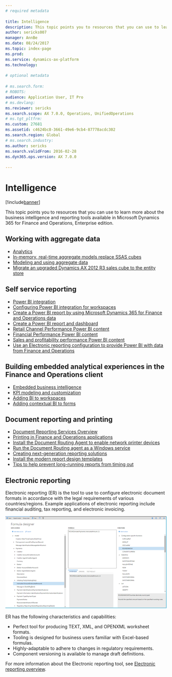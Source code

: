 ```yaml
---
# required metadata

title: Intelligence
description: This topic points you to resources that you can use to learn more about the business intelligence and reporting tools available in Microsoft Dynamics 365 for Finance and Operations, Enterprise edition.
author: sericks007
manager: AnnBe
ms.date: 08/24/2017
ms.topic: index-page
ms.prod: 
ms.service: dynamics-ax-platform
ms.technology: 

# optional metadata

# ms.search.form: 
# ROBOTS: 
audience: Application User, IT Pro
# ms.devlang: 
ms.reviewer: sericks
ms.search.scope: AX 7.0.0, Operations, UnifiedOperations
# ms.tgt_pltfrm: 
ms.custom: 27681
ms.assetid: c4624bc8-3661-49e6-9cb4-87778acdc302
ms.search.region: Global
# ms.search.industry: 
ms.author: sericks
ms.search.validFrom: 2016-02-28
ms.dyn365.ops.version: AX 7.0.0

---
```


# Intelligence

[!include[banner](../includes/banner.md)]


This topic points you to resources that you can use to learn more about the business intelligence and reporting tools available in Microsoft Dynamics 365 for Finance and Operations, Enterprise edition. 

Working with aggregate data
---------------------------

-   [Analytics](analytics.md)
-   [In-memory, real-time aggregate models replace SSAS cubes](..\migration-upgrade\in-memory-real-time-aggregate-models.md)
-   [Modeling and using aggregate data](model-aggregate-data.md)
-   [Migrate an upgraded Dynamics AX 2012 R3 sales cube to the entity store](..\migration-upgrade\migrate-upgraded-cube-entity-store.md)

## Self service reporting
-   [Power BI integration](power-bi-integration.md)
-   [Configuring Power BI integration for workspaces](configure-power-bi-integration.md)
-   [Create a Power BI report by using Microsoft Dynamics 365 for Finance and Operations data](create-powerbi-report-data.md)
-   [Create a Power BI report and dashboard](create-powerbi-report-dashboard.md)
-   [Retail Channel Performance Power BI content](retail-channel-performance-dashboard-power-bi-data.md)
-   [Financial Performance Power BI content](financial-performance-power-bi-content-pack.md)
-   [Sales and profitability performance Power BI content](sales-profitability-performance-content-pack.md)
-   [Use an Electronic reporting configuration to provide Power BI with data from Finance and Operations](general-electronic-reporting-report-configuration-get-data-powerbi.md)

## Building embedded analytical experiences in the Finance and Operations client
-   [Embedded business intelligence](analytics.md#embedded-business-intelligence)
-   [KPI modeling and customization](analytics.md#kpi-modeling-and-customization)
-   [Adding BI to workspaces](add-bi-workspaces.md)
-   [Adding contextual BI to forms](add-contextual-bi-forms.md)

## Document reporting and printing
-   [Document Reporting Services Overview](document-reporting-services.md)
-   [Printing in Finance and Operations applications](print-documents.md)
-   [Install the Document Routing Agent to enable network printer devices](install-document-routing-agent.md)
-   [Run the Document Routing agent as a Windows service](run-document-routing-agent-as-windows-service.md)
-   [Creating next-generation reporting solutions](create-nextgen-reporting-solutions.md)
-   [Install the modern report design templates](install-modern-report-design-templates.md)
-   [Tips to help prevent long-running reports from timing out](prevent-long-running-reports-timing-out.md)

## Electronic reporting
Electronic reporting (ER) is the tool to use to configure electronic document formats in accordance with the legal requirements of various countries/regions. Example applications of electronic reporting include financial auditing, tax reporting, and electronic invoicing.

[![electronic-reporting-example](./media/electronic-reporting-example.png)](./media/electronic-reporting-example.png) 

ER has the following characteristics and capabilities:
- Perfect tool for producing TEXT, XML, and OPENXML worksheet formats.
- Tooling is designed for business users familiar with Excel-based formulas.
- Highly-adaptable to adhere to changes in regulatory requirements.
- Component versioning is available to manage draft definitions.

For more information about the Electronic reporting tool, see [Electronic reporting overview](general-electronic-reporting.md). 


